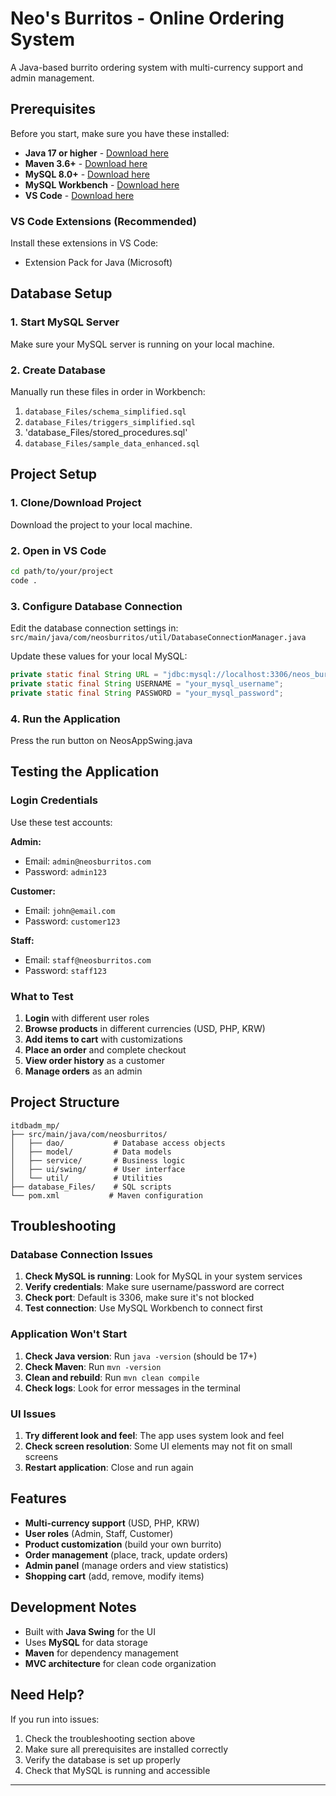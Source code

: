 # Neo's Burritos - Online Ordering System

A Java-based burrito ordering system with multi-currency support and admin management.

## Prerequisites

Before you start, make sure you have these installed:

- **Java 17 or higher** - [Download here](https://adoptium.net/)
- **Maven 3.6+** - [Download here](https://maven.apache.org/download.cgi)
- **MySQL 8.0+** - [Download here](https://dev.mysql.com/downloads/mysql/)
- **MySQL Workbench** - [Download here](https://dev.mysql.com/downloads/workbench/)
- **VS Code** - [Download here](https://code.visualstudio.com/)

### VS Code Extensions (Recommended)

Install these extensions in VS Code:
- Extension Pack for Java (Microsoft)

## Database Setup

### 1. Start MySQL Server

Make sure your MySQL server is running on your local machine.

### 2. Create Database


Manually run these files in order in Workbench:
1. `database_Files/schema_simplified.sql`
2. `database_Files/triggers_simplified.sql`
3. 'database_Files/stored_procedures.sql'
4. `database_Files/sample_data_enhanced.sql`


## Project Setup

### 1. Clone/Download Project

Download the project to your local machine.

### 2. Open in VS Code

```bash
cd path/to/your/project
code .
```

### 3. Configure Database Connection

Edit the database connection settings in:
`src/main/java/com/neosburritos/util/DatabaseConnectionManager.java`

Update these values for your local MySQL:
```java
private static final String URL = "jdbc:mysql://localhost:3306/neos_burritos";
private static final String USERNAME = "your_mysql_username";
private static final String PASSWORD = "your_mysql_password";
```

### 4. Run the Application

Press the run button on NeosAppSwing.java

## Testing the Application

### Login Credentials

Use these test accounts:

**Admin:**
- Email: `admin@neosburritos.com`
- Password: `admin123`

**Customer:**
- Email: `john@email.com`
- Password: `customer123`

**Staff:**
- Email: `staff@neosburritos.com`
- Password: `staff123`

### What to Test

1. **Login** with different user roles
2. **Browse products** in different currencies (USD, PHP, KRW)
3. **Add items to cart** with customizations
4. **Place an order** and complete checkout
5. **View order history** as a customer
6. **Manage orders** as an admin

## Project Structure

```
itdbadm_mp/
├── src/main/java/com/neosburritos/
│   ├── dao/           # Database access objects
│   ├── model/         # Data models
│   ├── service/       # Business logic
│   ├── ui/swing/      # User interface
│   └── util/          # Utilities
├── database_Files/    # SQL scripts
└── pom.xml           # Maven configuration
```

## Troubleshooting

### Database Connection Issues

1. **Check MySQL is running**: Look for MySQL in your system services
2. **Verify credentials**: Make sure username/password are correct
3. **Check port**: Default is 3306, make sure it's not blocked
4. **Test connection**: Use MySQL Workbench to connect first

### Application Won't Start

1. **Check Java version**: Run `java -version` (should be 17+)
2. **Check Maven**: Run `mvn -version`
3. **Clean and rebuild**: Run `mvn clean compile`
4. **Check logs**: Look for error messages in the terminal

### UI Issues

1. **Try different look and feel**: The app uses system look and feel
2. **Check screen resolution**: Some UI elements may not fit on small screens
3. **Restart application**: Close and run again

## Features

- **Multi-currency support** (USD, PHP, KRW)
- **User roles** (Admin, Staff, Customer)
- **Product customization** (build your own burrito)
- **Order management** (place, track, update orders)
- **Admin panel** (manage orders and view statistics)
- **Shopping cart** (add, remove, modify items)

## Development Notes

- Built with **Java Swing** for the UI
- Uses **MySQL** for data storage
- **Maven** for dependency management
- **MVC architecture** for clean code organization

## Need Help?

If you run into issues:

1. Check the troubleshooting section above
2. Make sure all prerequisites are installed correctly
3. Verify the database is set up properly
4. Check that MySQL is running and accessible

---
